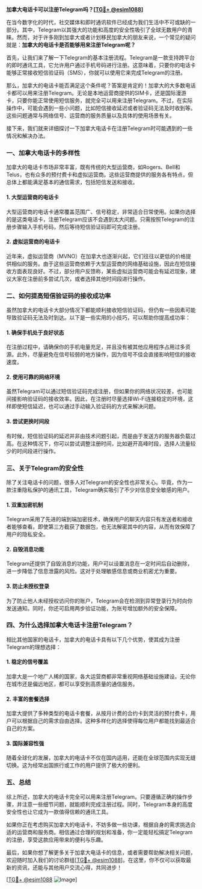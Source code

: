 **加拿大电话卡可以注册Telegram吗？[[TG💪+ @esim1088](https://t.me/s/esim1088)]**

在当今数字化的时代，社交媒体和即时通讯软件已经成为我们生活中不可或缺的一部分。其中，Telegram以其强大的功能和高度的安全性吸引了全球无数用户的青睐。然而，对于许多刚到加拿大或者计划移民加拿大的朋友来说，一个常见的疑问就是：**加拿大的电话卡是否能够用来注册Telegram呢？**

首先，让我们来了解一下Telegram的基本注册流程。Telegram是一款支持跨平台的即时通讯工具，它允许用户通过手机号码进行注册。这意味着，只要你的电话卡能够正常接收短信验证码（SMS），你就可以使用它来完成Telegram的注册。

那么，加拿大的电话卡能否满足这个条件呢？答案是肯定的！加拿大的大多数电话卡都可以用来注册Telegram。无论是本地运营商提供的SIM卡，还是国际漫游卡，只要你能正常使用短信服务，就完全可以用来注册Telegram。不过，在实际操作中，可能会遇到一些小问题，比如短信接收延迟或者验证码无法及时收到等。这些问题通常与网络信号、运营商的服务质量以及具体的使用场景有关。

接下来，我们就来详细探讨一下加拿大电话卡在注册Telegram时可能遇到的一些情况和解决办法。

### **一、加拿大电话卡的多样性**
加拿大的电话卡市场非常丰富，既有传统的大型运营商，如Rogers、Bell和Telus，也有众多的预付费卡和虚拟运营商。这些运营商提供的服务各有特点，但总体上都能满足基本的通信需求，包括短信发送和接收。

#### **1. 大型运营商的电话卡**
大型运营商的电话卡通常覆盖范围广、信号稳定，非常适合日常使用。如果你选择的是这类电话卡，注册Telegram应该不会遇到太大问题。只需按照Telegram的注册步骤输入手机号码，然后等待短信验证码即可完成注册。

#### **2. 虚拟运营商的电话卡**
近年来，虚拟运营商（MVNO）在加拿大也逐渐兴起，它们往往以更低的价格提供相似的服务。由于这些运营商依赖于大型运营商的网络基础设施，因此在短信接收方面表现良好。不过，部分用户反馈称，某些虚拟运营商可能会有延迟现象，建议大家在注册前多尝试几次，或者选择其他时间段进行操作。

### **二、如何提高短信验证码的接收成功率**
虽然加拿大的电话卡大部分情况下都能顺利接收短信验证码，但仍有一些因素可能导致验证码无法及时到达。以下是一些实用的小技巧，可以帮助你提高成功率：

#### **1. 确保手机处于良好状态**
在注册过程中，请确保你的手机电量充足，并且没有被其他应用程序占用过多资源。此外，尽量避免在信号较弱的地方操作，因为信号不佳会直接影响短信的接收速度。

#### **2. 使用可靠的网络环境**
虽然Telegram可以通过短信验证码完成注册，但如果你的网络状况较差，也可能间接影响验证码的接收效率。因此，在注册时尽量选择Wi-Fi连接稳定的环境，这样即使短信延迟，也可以通过手动输入验证码的方式来解决问题。

#### **3. 尝试更换时间段**
有时候，短信验证码的延迟并非由技术问题引起，而是由于发送方的服务器负载过高。在这种情况下，你可以尝试调整注册时间，比如避开高峰时段，选择人流量较少的时间段进行操作。

### **三、关于Telegram的安全性**
除了关注电话卡的问题，很多人对Telegram的安全性也非常关心。毕竟，作为一款注重隐私保护的通讯工具，Telegram确实吸引了不少对信息安全敏感的用户。

#### **1. 双重加密机制**
Telegram采用了先进的端到端加密技术，确保用户的聊天内容只有发送者和接收者能够查看。即使第三方截获了数据包，也无法解密其中的内容，从而有效保障了用户的隐私安全。

#### **2. 自毁消息功能**
Telegram还提供了自毁消息的功能，用户可以设置消息在一定时间后自动删除，进一步降低了信息泄露的风险。这对于处理敏感信息或商业机密尤为重要。

#### **3. 防止未授权登录**
为了防止他人未经授权访问你的账户，Telegram会在检测到异常登录行为时向你发送通知。同时，你还可启用两步验证功能，为账号增加额外的安全保障。

### **四、为什么选择加拿大电话卡注册Telegram？**
相比其他国家的电话卡，加拿大的电话卡具有以下几个优势，使其成为注册Telegram的理想选择：

#### **1. 稳定的信号覆盖**
加拿大是一个地广人稀的国家，各大运营商都非常重视网络基础设施建设。无论你在城市还是偏远地区，都可以享受到高质量的通信服务。

#### **2. 丰富的套餐选择**
加拿大提供了多种类型的电话卡套餐，从按月计费的合约卡到灵活的预付费卡，用户可以根据自己的需求自由选择。这种多样化的选择使得每位用户都能找到最适合自己的方案。

#### **3. 国际兼容性强**
随着全球化的发展，加拿大的电话卡不仅在国内适用，还能在全球范围内实现无缝切换。这为经常出国旅行或工作的用户提供了极大的便利。

### **五、总结**
综上所述，加拿大的电话卡完全可以用来注册Telegram。只要遵循正确的操作步骤，并注意一些细节问题，就能顺利完成注册过程。同时，Telegram本身的高度安全性也让它成为一款值得信赖的通讯工具。

如果你正在考虑购买加拿大的电话卡，不妨多做一些功课，根据自身的需求挑选合适的运营商和服务商。相信通过合理的规划和准备，你一定能轻松搞定Telegram的注册，享受这款应用带来的便利与乐趣。

最后，如果你想了解更多关于加拿大电话卡的信息，或者需要帮助解决相关问题，欢迎随时加入我们的讨论群组[[TG💪+ @esim1088](https://t.me/s/esim1088)]。在这里，你不仅可以获取最新的资讯，还能与其他用户交流心得，共同进步！

[[TG💪+ @esim1088](https://t.me/s/esim1088) ![Image](https://i.postimg.cc/4NQfJmqS/Snipaste-2025-05-13-00-14-12.png)]